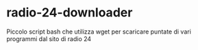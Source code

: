 # radio-24-downloader
Piccolo script bash che utilizza wget per scaricare puntate di vari programmi dal sito di radio 24
